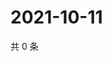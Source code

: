 # 2021-10-11

共 0 条

<!-- BEGIN WEIBO -->
<!-- 最后更新时间 Mon Oct 11 2021 18:09:15 GMT+0800 (China Standard Time) -->

<!-- END WEIBO -->

